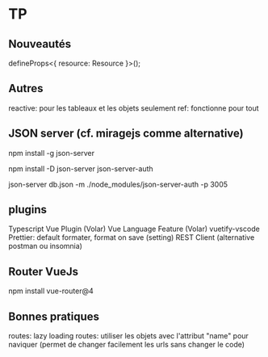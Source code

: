 # TP

## Nouveautés

defineProps<{ resource: Resource }>();

## Autres

reactive: pour les tableaux et les objets seulement
ref: fonctionne pour tout

## JSON server (cf. miragejs comme alternative)

npm install -g json-server

npm install -D json-server json-server-auth

json-server db.json -m ./node_modules/json-server-auth -p 3005

## plugins

Typescript Vue Plugin (Volar)
Vue Language Feature (Volar)
vuetify-vscode
Prettier: default formater, format on save (setting)
REST Client (alternative postman ou insomnia)

## Router VueJs

npm install vue-router@4

## Bonnes pratiques

routes: lazy loading
routes: utiliser les objets avec l'attribut "name" pour naviquer (permet de changer facilement les urls sans changer le code)
